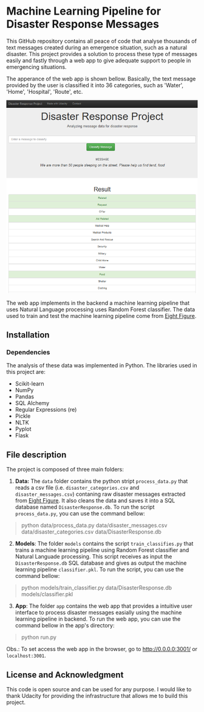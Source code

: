 # Machine Learning Pipeline for Disaster Response Messages

This GitHub repository contains all peace of code that analyse thousands of text messages created during an emergence situation, such as a natural disaster. This project provides a solution to process these type of messages easily and fastly through a web app to give adequate support to people in emergencing situations.

The apperance of the web app is shown bellow. Basically, the text message provided by the user is classified it into 36 categories, such as 'Water', 'Home', 'Hospital', 'Route', etc.

![](./image/web_app.png)

The web app implements in the backend a machine learning pipeline that uses Natural Language processing uses Random Forest classifier. The data used to train and test the machine learning pipeline come from [Eight Figure](https://www.figure-eight.com/).

## Installation

### Dependencies
The analysis of these data was implemented in Python. The libraries used in this project are:
- Scikit-learn
- NumPy
- Pandas
- SQL Alchemy 
- Regular Expressions (re)
- Pickle
- NLTK
- Pyplot
- Flask

## File description
The project is composed of three main folders:
1. **Data:** The `data` folder contains the python stript `process_data.py` that reads a csv file (i.e. `disaster_categories.csv` and `disaster_messages.csv`) contaning raw disaster messages extracted from [Eight Figure](https://www.figure-eight.com/). It also cleans the data and saves it into a SQL database named `DisasterResponse.db`. To run the script `process_data.py`, you can use the command bellow:

> python data/process_data.py data/disaster_messages.csv data/disaster_categories.csv data/DisasterResponse.db

2. **Models**: The folder `models` contains the script `train_classifies.py` that trains a machine learning pipeline using Random Forest classifier and Natural Languade processing. This script receives as input the `DisasterResponse.db` SQL database and gives as output the machine learning pipeline `classifier.pkl`. To run the script, you can use the command bellow:

> python models/train_classifier.py data/DisasterResponse.db models/classifier.pkl

3. **App**: The folder `app` contains the web app that provides a intuitive user interface to process disaster messages easially using the machine learning pipeline in backend. To run the web app, you can use the command bellow in the app's directory:

> python run.py 

Obs.: To set access the web app in the browser, go to http://0.0.0.0:3001/ or `localhost:3001`.

## License and Acknowledgment
This code is open source and can be used for any purpose. I would like to thank Udacity for providing the infrastructure that allows me to build this project.